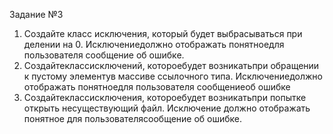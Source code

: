 Задание №3
1. Создайте класс исключения, который будет выбрасываться при делении на
    0. Исключениедолжно отображать понятноедля пользователя сообщение
об ошибке.
2. Создайтеклассисключений, котороебудет возникатьпри обращении к
пустому элементув массиве ссылочного типа. Исключениедолжно
отображать понятноедля пользователя сообщениеоб ошибке
3. Создайтеклассисключения, котороебудет возникатьпри попытке открыть
несуществующий файл. Исключение должно отображать понятное для
пользователясообщение об ошибке.